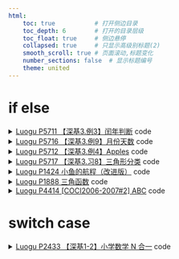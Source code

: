 ```yaml
---
html:
    toc: true           # 打开侧边目录
    toc_depth: 6        # 打开的目录层级
    toc_float: true     # 侧边悬停
    collapsed: true     # 只显示高级别标题(2)
    smooth_scroll: true # 页面滚动,标题变化
    number_sections: false  # 显示标题编号
    theme: united
---
```


# if else

<details><summary><a href="https://www.luogu.com.cn/problem/P5711" target="_blank">Luogu P5711 【深基3.例3】闰年判断</a> code</summary>

```cpp
#include <iostream>
using namespace std;

int n;

int main(){
    cin>>n;
    if( (n%4==0 && n%100!=0) || n%400==0 )
        cout<<1;
    else
        cout<<0;

    return 0;
}
```
</details>

<details><summary><a href="https://www.luogu.com.cn/problem/P5716" target="_blank">Luogu P5716 【深基3.例9】月份天数</a> code</summary>

```cpp
#include <iostream>
using namespace std;

int months[]={0, 31, 28, 31, 30, 31, 30, 31, 31, 30, 31, 30, 31};

int main(){
    int y, m;
    cin>>y>>m;
    if((y%4==0 && y%100!=0) || (y%400==0))
        months[2]=29;
    cout<<months[m];
    return 0;
}
```
</details>

<details><summary><a href="https://www.luogu.com.cn/problem/P5712" target="_blank">Luogu P5712 【深基3.例4】Apples</a> code</summary>

```cpp
#include <iostream>
using namespace std;

int main(){
    int x; cin>>x;

    if(x==0)
        printf("Today, I ate 0 apple.");
    else if(x==1)
        printf("Today, I ate 1 apple.");
    else 
        printf("Today, I ate %d apples.", x);

    return 0;
}
```
</details>

<details><summary><a href="https://www.luogu.com.cn/problem/P5717" target="_blank">Luogu P5717 【深基3.习8】三角形分类</a> code</summary>

```cpp
#include <iostream>
#include <algorithm>
#include <cmath>
using namespace std;

int a[3];

int main(){
    cin>>a[0]>>a[1]>>a[2];
    sort(a, a+3);

    if(a[0]+a[1]>a[2] && a[2]-a[0] < a[1] && a[1]-a[0] < a[2] && a[2]-a[1] < a[0]){  // 任意两边和大于第三边、任意两边差小于第三边
        
    if(pow(a[0], 2)+pow(a[1], 2) == pow(a[2], 2))
        cout<<"Right triangle\n";
    if(pow(a[0], 2)+pow(a[1], 2) > pow(a[2], 2))
        cout<<"Acute triangle\n";
    if(pow(a[0], 2)+pow(a[1], 2) < pow(a[2], 2))
        cout<<"Obtuse triangle\n";
    if(a[0]==a[1] || a[1]==a[2]) 
        cout<<"Isosceles triangle\n";
    if(a[0]==a[1] && a[2]==a[1])
        cout<<"Equilateral triangle\n";
    }
    else
        cout<<"Not triangle\n";
    return 0;
}
```
</details>

<details><summary><a href="https://www.luogu.com.cn/problem/P1424" target="_blank">Luogu P1424 小鱼的航程（改进版）</a> code</summary>

```cpp
#include <iostream>
using namespace std;

int x, n, ans;

int main(){
    cin>>x>>n;
    for(int m=1; m<=n; m++){

        if(x!=7 && x!=6)
            ans+=250;

        if(x==7) x=1;
        else x++;
    }
    cout<<ans;
    return 0;
}
```
</details>

<details><summary><a href="https://www.luogu.com.cn/problem/P1888" target="_blank">Luogu P1888 三角函数</a> code</summary>

```cpp
#include <iostream>
#include <algorithm>
#include <cmath>
using namespace std;

int a[3];

int gcd(int a, int b){
    return b>0 ? gcd(b, a%b):a;
}

int main(){
    cin>>a[0]>>a[1]>>a[2];
    sort(a, a+3);

    cout<<a[0]/gcd(a[0], a[2])<<"/"<<a[2]/gcd(a[0], a[2]);

    return 0;
}
```
</details>

<details><summary><a href="https://www.luogu.com.cn/problem/P4414" target="_blank">Luogu P4414 [COCI2006-2007#2] ABC</a> code</summary>

```cpp
#include <iostream>
#include <algorithm>
#include <cstring>
using namespace std;

int a[3];

int main(){
    for(int i=0; i<3; i++) cin>>a[i];
    sort(a, a+3);

    string s;
    cin>>s;
    for(int i=0; i<s.size(); i++)
        if(s[i]=='A')
            cout<<a[0]<<" ";
        else if(s[i]=='B')
            cout<<a[1]<<" ";
        else
            cout<<a[2]<<" ";

    return 0;
}
```
</details>

# switch case

<details><summary><a href="https://www.luogu.com.cn/problem/P2433" target="_blank">Luogu P2433 【深基1-2】小学数学 N 合一</a> code</summary>

```cpp
#include <iostream>
#include <cmath>
using namespace std;

int n;

int main(){
	cin>>n;
	switch(n){
		case 1:{
			cout<<"I love Luogu!\n";
			break;
		}
		case 2:{
			cout<<2+4<<" "<<10-2-4<<"\n";
			break;
		}
		case 3:{
			int a=14/4;
			cout<<a<<"\n";
			cout<<a*4<<"\n";
			cout<<14-a*4<<"\n";
			break;
		}
		case 4:{
			cout<<500.0/3<<"\n";
			break;
		}
		case 5:{
			cout<<(260+220)/(12+20)<<"\n";
			break;
		}
		case 6:{
			double a=6,b=9;
			double c=sqrt(a*a+b*b);
			cout<<c<<"\n";
			break;
		}
		case 7:{
			int a=100;
			a+=10;
			cout<<a<<"\n";
			a-=20;
			cout<<a<<"\n";
			a=0;
			cout<<a<<"\n";
			break;
		}
		case 8:{
			int r=5;
			double pi=3.141593;
			cout<<2*pi*r<<"\n";
			cout<<r*r*pi<<"\n";
			cout<<4.0/3*pi*r*r*r<<"\n";
			break;
		}
		case 9:{
			cout<<(((1+1)*2+1)*2+1)*2<<"\n";
			break;
		}
		case 10:{
			cout<<9<<"\n";
			break;
		}
		case 11:{
			cout<<100.0/(8-5)<<"\n";
			break;
		}
		case 12:{
			cout<<'M'-'A'+1<<"\n";
			cout<<char('A'-1+18)<<"\n";
			break;
		}
		case 13:{
			int r1=4,r2=10;
			double pi=3.141593;
			double v=4.0/3*pi*r1*r1*r1+4.0/3*pi*r2*r2*r2;
			v=pow(v,1.0/3);
			printf("%.0lf\n",v);
			break;
		}
		case 14:{
			cout<<50<<"\n";
			break;
		}
	}
	return 0;
}
```
</details>